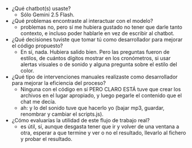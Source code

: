 * ¿Qué chatbot(s) usaste?
    * Sólo Gemini 2.5 Flash.
* ¿Qué problemas encontraste al interactuar con el modelo?
    *   problemas no, pero sí me hubiera gustado no tener que darle tanto contexto, e incluso poder hablarle en vez de escribir al chatbot.
* ¿Qué decisiones tuviste que tomar tú como desarrollador para mejorar el código propuesto? 
    *  En sí, nada. Hubiera salido bien. Pero las preguntas fueron de estilos, de cuántos dígitos mostrar en los cronómetros, si usar alertas visuales o de sonido y alguna pregunta sobre el estilo del color.
* ¿Qué tipo de intervenciones manuales realizaste como desarrollador para mejorar la eficiencia del proceso?
    * Ninguna con el código en sí PERO CLARO ESTÁ tuve que crear los archivos en el lugar apropiado, y luego pegarle el contenido que el chat me decía.
    * ah: y lo del sonido tuve que hacerlo yo (bajar mp3, guardar, renombrar y cambiar el scripts.js).
* ¿Cómo evaluarías la utilidad de este flujo de trabajo real?
    *   es útil, sí, aunque desgasta tener que ir y volver de una ventana a otra, esperar a que termine y ver o no el resultado, llevarlo al fichero y probar el resultado.